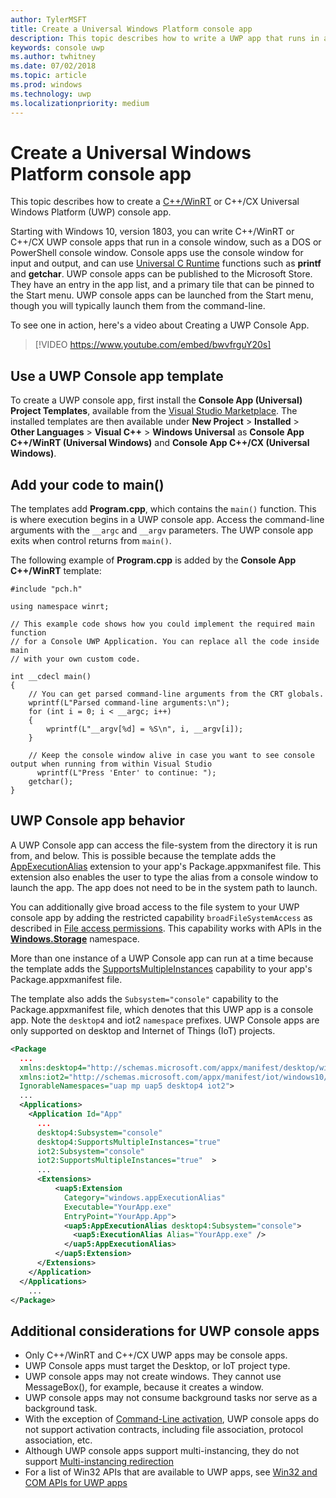 ```yaml
---
author: TylerMSFT
title: Create a Universal Windows Platform console app
description: This topic describes how to write a UWP app that runs in a console window.
keywords: console uwp
ms.author: twhitney
ms.date: 07/02/2018
ms.topic: article
ms.prod: windows
ms.technology: uwp
ms.localizationpriority: medium
---
```


# Create a Universal Windows Platform console app

This topic describes how to create a [C++/WinRT](/windows/uwp/cpp-and-winrt-apis/intro-to-using-cpp-with-winrt) or C++/CX Universal Windows Platform (UWP) console app.

Starting with Windows 10, version 1803, you can write C++/WinRT or C++/CX UWP console apps that run in a console window, such as a DOS or PowerShell console window. Console apps use the console window for input and output, and can use [Universal C Runtime](/cpp/c-runtime-library/reference/crt-alphabetical-function-reference) functions such as **printf** and **getchar**. UWP console apps can be published to the Microsoft Store. They have an entry in the app list, and a primary tile that can be pinned to the Start menu. UWP console apps can be launched from the Start menu, though you will typically launch them from the command-line.

To see one in action, here's a video about Creating a UWP Console App.

> [!VIDEO https://www.youtube.com/embed/bwvfrguY20s]

## Use a UWP Console app template 

To create a UWP console app, first install the **Console App (Universal) Project Templates**, available from the [Visual Studio Marketplace](https://marketplace.visualstudio.com/items?itemName=AndrewWhitechapelMSFT.ConsoleAppUniversal). The installed templates are then available under **New Project** > **Installed** > **Other Languages** > **Visual C++** > **Windows Universal** as **Console App C++/WinRT (Universal Windows)** and **Console App C++/CX (Universal Windows)**.

## Add your code to main()

The templates add **Program.cpp**, which contains the `main()` function. This is where execution begins in a UWP console app. Access the command-line arguments with the `__argc` and `__argv` parameters. The UWP console app exits when control returns from `main()`.

The following example of **Program.cpp** is added by the **Console App C++/WinRT** template:

```cppwinrt
#include "pch.h"

using namespace winrt;

// This example code shows how you could implement the required main function
// for a Console UWP Application. You can replace all the code inside main
// with your own custom code.

int __cdecl main()
{
    // You can get parsed command-line arguments from the CRT globals.
    wprintf(L"Parsed command-line arguments:\n");
    for (int i = 0; i < __argc; i++)
    {
        wprintf(L"__argv[%d] = %S\n", i, __argv[i]);
    }

    // Keep the console window alive in case you want to see console output when running from within Visual Studio
	  wprintf(L"Press 'Enter' to continue: ");
    getchar();
}
```

## UWP Console app behavior

A UWP Console app can access the file-system from the directory it is run from, and below. This is possible because the template adds the [AppExecutionAlias](https://docs.microsoft.com/uwp/schemas/appxpackage/uapmanifestschema/element-uap5-appexecutionalias) extension to your app's Package.appxmanifest file. This extension also enables the user to type the alias from a console window to launch the app. The app does not need to be in the system path to launch.

You can additionally give broad access to the file system to your UWP console app by adding the restricted capability `broadFileSystemAccess` as described in [File access permissions](https://docs.microsoft.com/windows/uwp/files/file-access-permissions). This capability works with APIs in the [**Windows.Storage**](https://msdn.microsoft.com/library/windows/apps/BR227346) namespace.

More than one instance of a UWP Console app can run at a time because the template adds the [SupportsMultipleInstances](multi-instance-uwp.md) capability to your app's Package.appxmanifest file.

The template also adds the `Subsystem="console"` capability to the Package.appxmanifest file, which denotes that this UWP app is a console app. Note the `desktop4` and iot2 `namespace` prefixes. UWP Console apps are only supported on desktop and Internet of Things (IoT) projects.

```xml
<Package
  ...
  xmlns:desktop4="http://schemas.microsoft.com/appx/manifest/desktop/windows10/4" 
  xmlns:iot2="http://schemas.microsoft.com/appx/manifest/iot/windows10/2" 
  IgnorableNamespaces="uap mp uap5 desktop4 iot2">
  ...
  <Applications>
    <Application Id="App"
	  ...
      desktop4:Subsystem="console" 
      desktop4:SupportsMultipleInstances="true" 
      iot2:Subsystem="console" 
      iot2:SupportsMultipleInstances="true"  >
      ...
      <Extensions>
          <uap5:Extension 
            Category="windows.appExecutionAlias" 
            Executable="YourApp.exe" 
            EntryPoint="YourApp.App">
            <uap5:AppExecutionAlias desktop4:Subsystem="console">
              <uap5:ExecutionAlias Alias="YourApp.exe" />
            </uap5:AppExecutionAlias>
          </uap5:Extension>
      </Extensions>
    </Application>
  </Applications>
    ...
</Package>
```

## Additional considerations for UWP console apps

- Only C++/WinRT and C++/CX UWP apps may be console apps.
- UWP Console apps must target the Desktop, or IoT project type.
- UWP console apps may not create windows. They cannot use MessageBox(), for example, because it creates a window.
- UWP console apps may not consume background tasks nor serve as a background task.
- With the exception of [Command-Line activation](https://blogs.windows.com/buildingapps/2017/07/05/command-line-activation-universal-windows-apps/#5YJUzjBoXCL4MhAe.97), UWP console apps do not support activation contracts, including file association, protocol association, etc.
- Although UWP console apps support multi-instancing, they do not support [Multi-instancing redirection](multi-instance-uwp.md)
- For a list of Win32 APIs that are available to UWP apps, see [Win32 and COM APIs for UWP apps](https://docs.microsoft.com/uwp/win32-and-com/win32-and-com-for-uwp-apps)
